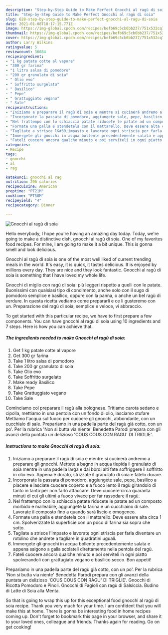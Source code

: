 ```yaml
---
description: "Step-by-Step Guide to Make Perfect Gnocchi al ragù di soia"
title: "Step-by-Step Guide to Make Perfect Gnocchi al ragù di soia"
slug: 628-step-by-step-guide-to-make-perfect-gnocchi-al-ragu-di-soia
date: 2021-01-08T18:17:15.771Z
image: https://img-global.cpcdn.com/recipes/befb69c5cb6bb237/751x532cq70/gnocchi-al-ragu-di-soia-recipe-main-photo.jpg
thumbnail: https://img-global.cpcdn.com/recipes/befb69c5cb6bb237/751x532cq70/gnocchi-al-ragu-di-soia-recipe-main-photo.jpg
cover: https://img-global.cpcdn.com/recipes/befb69c5cb6bb237/751x532cq70/gnocchi-al-ragu-di-soia-recipe-main-photo.jpg
author: Larry Wilkins
ratingvalue: 5
reviewcount: 36084
recipeingredient:
- "1 kg patate cotte al vapore"
- "300 gr farina"
- "1 litro salsa di pomodoro"
- "200 gr granulato di soia"
- " Olio evo"
- " Soffritto surgelato"
- " Basilico"
- " Pepe"
- " Grattuggiato vegano"
- " Sale"
recipeinstructions:
- "Iniziamo a preparare il ragù di soia e mentre si cucinerà andremo a preparare gli gnocchi. Mettete a bagno in acqua tiepida il granulato di soia mentre in una padella larga e dai bordi alti fate soffriggere il soffritto in olio evo. Appena è dorato, strizzate il granulato di soia e fatelo dorare."
- "Incorporate la passata di pomodoro, aggiungete sale, pepe, basilico a piacere e lasciate cuocere coperto e a fuoco lento il ragù girandolo di tanto in tanto per non farlo attaccare. Deve cuocere circa quaranta minuti di cui gli ultimi a fuoco vivace per far rassodare il ragù."
- "Nel frattempo con lo schiaccia patate riducete le patate ad un composto morbido e malleabile, aggiungete la farina e un cucchiaino di sale. Lavorate il composto fino a quando sarà liscio e omogeneo."
- "Formate una palla e stendetela con il mattarello. Deve essere alta circa 1 cm. Spolverizzate la superficie con un poco di farina sia sopra che sotto."
- "Tagliate a strisce l&#39;impasto e lavorate ogni striscia per farla diventare un rotolino che andrete a tagliare in quadratini uguali."
- "Immergete gli gnocchi in acqua bollente precedentemente salata e appena salgono a galla scolateli direttamente nella pentola del ragù."
- "Fateli cuocere ancora qualche minuto e poi serviteli in ogni piatto spolverandoli con grattugiato vegano e basilico secco. Bon appetit!"
categories:
- Recipe
tags:
- gnocchi
- al
- rag

katakunci: gnocchi al rag 
nutrition: 296 calories
recipecuisine: American
preptime: "PT21M"
cooktime: "PT50M"
recipeyield: "4"
recipecategory: Dinner

---
```



![Gnocchi al ragù di soia](https://img-global.cpcdn.com/recipes/befb69c5cb6bb237/751x532cq70/gnocchi-al-ragu-di-soia-recipe-main-photo.jpg)

Hello everybody, I hope you're having an amazing day today. Today, we're going to make a distinctive dish, gnocchi al ragù di soia. One of my favorites food recipes. For mine, I am going to make it a bit unique. This is gonna smell and look delicious.

Gnocchi al ragù di soia is one of the most well liked of current trending meals in the world. It's easy, it is quick, it tastes delicious. It is enjoyed by millions every day. They are nice and they look fantastic. Gnocchi al ragù di soia is something that I have loved my whole life.

Gnocchi di miglio con ragù di soia: più leggeri rispetto a quelli con le patate. Buonissimi con qualsiasi tipo di condimento, anche solo con il sugo di pomodoro semplice e basilico, oppure con la panna, o anche un bel ragù di verdure. In questa ricetta vediamo come prepararli e ce li gusteremo con un. Preparazione del ragù di soia, semplice e veloce, vi abbraccio.


To get started with this particular recipe, we have to first prepare a few components. You can have gnocchi al ragù di soia using 10 ingredients and 7 steps. Here is how you can achieve that.

<!--inarticleads1-->

##### The ingredients needed to make Gnocchi al ragù di soia:

1. Get 1 kg patate cotte al vapore
1. Get 300 gr farina
1. Take 1 litro salsa di pomodoro
1. Take 200 gr granulato di soia
1. Take  Olio evo
1. Take  Soffritto surgelato
1. Make ready  Basilico
1. Take  Pepe
1. Take  Grattuggiato vegano
1. Take  Sale


Cominciamo col preparare il ragù alla bolognese. Tritiamo carota sedano e cipolla, mettiamo in una pentola con un fondo di olio, lasciamo stufare Mettiamo l&#39;acqua sul fuoco per cucoere gli gnocchi, abbondante, con un cucchiaio di sale. Prepariamo in una padella parte del ragù già cotto, con un po&#39;. Per la rubrica &#39;Non si butta via niente&#39; Benedetta Parodi prepara con gli avanzi della puntata un delizioso &#39;COUS COUS CON RAGU&#39; DI TRIGLIE&#39;. 

<!--inarticleads2-->

##### Instructions to make Gnocchi al ragù di soia:

1. Iniziamo a preparare il ragù di soia e mentre si cucinerà andremo a preparare gli gnocchi. Mettete a bagno in acqua tiepida il granulato di soia mentre in una padella larga e dai bordi alti fate soffriggere il soffritto in olio evo. Appena è dorato, strizzate il granulato di soia e fatelo dorare.
1. Incorporate la passata di pomodoro, aggiungete sale, pepe, basilico a piacere e lasciate cuocere coperto e a fuoco lento il ragù girandolo di tanto in tanto per non farlo attaccare. Deve cuocere circa quaranta minuti di cui gli ultimi a fuoco vivace per far rassodare il ragù.
1. Nel frattempo con lo schiaccia patate riducete le patate ad un composto morbido e malleabile, aggiungete la farina e un cucchiaino di sale. Lavorate il composto fino a quando sarà liscio e omogeneo.
1. Formate una palla e stendetela con il mattarello. Deve essere alta circa 1 cm. Spolverizzate la superficie con un poco di farina sia sopra che sotto.
1. Tagliate a strisce l&#39;impasto e lavorate ogni striscia per farla diventare un rotolino che andrete a tagliare in quadratini uguali.
1. Immergete gli gnocchi in acqua bollente precedentemente salata e appena salgono a galla scolateli direttamente nella pentola del ragù.
1. Fateli cuocere ancora qualche minuto e poi serviteli in ogni piatto spolverandoli con grattugiato vegano e basilico secco. Bon appetit!


Prepariamo in una padella parte del ragù già cotto, con un po&#39;. Per la rubrica &#39;Non si butta via niente&#39; Benedetta Parodi prepara con gli avanzi della puntata un delizioso &#39;COUS COUS CON RAGU&#39; DI TRIGLIE&#39;. Gnocchi di Ricotta Pomodoro e Pinoli. Gnocchi di Fagioli con ragù di Salsiccia. Budino di Latte di Soia alla Menta. 

So that is going to wrap this up for this exceptional food gnocchi al ragù di soia recipe. Thank you very much for your time. I am confident that you will make this at home. There is gonna be interesting food in home recipes coming up. Don't forget to bookmark this page in your browser, and share it to your loved ones, colleague and friends. Thanks again for reading. Go on get cooking!
